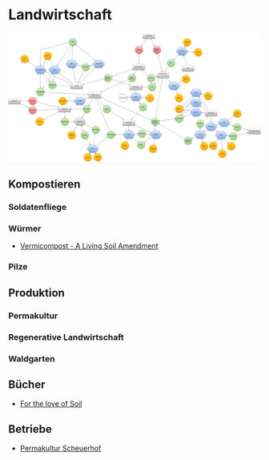 # Landwirtschaft

![Produktionsdiagramm](./produktionsdiagramm.png)

## Kompostieren

### Soldatenfliege



### Würmer

- [Vermicompost - A Living Soil Amendment](http://cwmi.css.cornell.edu/vermicompost.htm)


### Pilze


## Produktion

### Permakultur

### Regenerative Landwirtschaft

### Waldgarten


## Bücher

- [For the love of Soil](https://www.fortheloveofsoil.org/educate)

## Betriebe

- [Permakultur Scheuerhof](https://www.permakultur-scheuerhof.de/)

